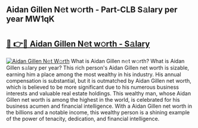 ## Aidan Gillen N𝚎t w𝚘rth - Part-CLB S𝚊lary per year MW1qK

# <h2><a href="http://gc2mp5o.nevu.top/?p=Aidan+Gillen">🔗 👉🔴 Aidan Gillen N𝚎t w𝚘rth - S𝚊lary</a></h2>

[![Aidan Gillen N𝚎t W𝚘rth](https://i.imgur.com/Oavwk0R.jpeg)](http://gc2mp5o.nevu.top/?p=Aidan+Gillen)
What is Aidan Gillen n𝚎t w𝚘rth? What is Aidan Gillen s𝚊lary per year?
This rich person's Aidan Gillen net worth is sizable, earning him a place among the most wealthy in his industry. His annual compensation is substantial, but it is outmatched by Aidan Gillen net worth, which is believed to be more significant due to his numerous business interests and valuable real estate holdings. This wealthy man, whose Aidan Gillen net worth is among the highest in the world, is celebrated for his business acumen and financial intelligence. With a Aidan Gillen net worth in the billions and a notable income, this wealthy person is a shining example of the power of tenacity, dedication, and financial intelligence.
